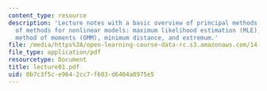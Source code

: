 ```yaml
---
content_type: resource
description: 'Lecture notes with a basic overview of principal methods, and discussion
  of methods for nonlinear models: maximum likelihood estimation (MLE), generalized
  method of moments (GMM), minimum distance, and extremum.'
file: /media/https%3A/open-learning-course-data-rc.s3.amazonaws.com/14-385-nonlinear-econometric-analysis-fall-2007/0b7c3f5ce9642cc7f603d6404a8975e5_lecture01.pdf
file_type: application/pdf
resourcetype: Document
title: lecture01.pdf
uid: 0b7c3f5c-e964-2cc7-f603-d6404a8975e5
---
```

